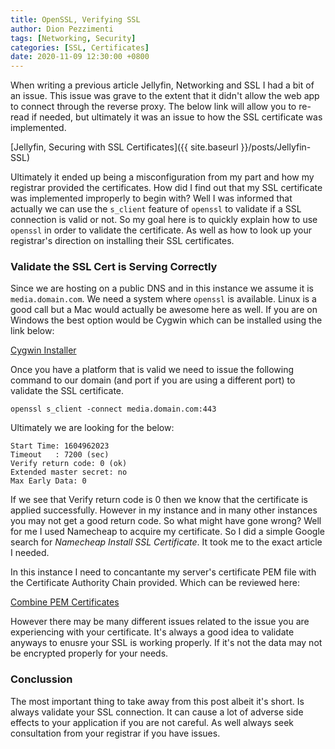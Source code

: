 ```yaml
---
title: OpenSSL, Verifying SSL
author: Dion Pezzimenti
tags: [Networking, Security]
categories: [SSL, Certificates]
date: 2020-11-09 12:30:00 +0800
---
```

When writing a previous article Jellyfin, Networking and SSL I had a bit of an issue. This issue was grave to the extent that it didn't allow the web app to connect through the reverse proxy. The below link will allow you to re-read if needed, but ultimately it was an issue to how the SSL certificate was implemented. 

[Jellyfin, Securing with SSL Certificates]({{ site.baseurl }}/posts/Jellyfin-SSL)

Ultimately it ended up being a misconfiguration from my part and how my registrar provided the certificates. How did I find out that my SSL certificate was implemented improperly to begin with? Well I was informed that actually we can use the `s_client` feature of `openssl` to validate if a SSL connection is valid or not. So my goal here is to quickly explain how to use `openssl` in order to validate the certificate. As well as how to look up your registrar's direction on installing their SSL certificates. 

### Validate the SSL Cert is Serving Correctly

Since we are hosting on a public DNS and in this instance we assume it is `media.domain.com`. We need a system where `openssl` is available. Linux is a good call but a Mac would actually be awesome here as well. If you are on Windows the best option would be Cygwin which can be installed using the link below: 

[Cygwin Installer](https://www.cygwin.com/install.html)

Once you have a platform that is valid we need to issue the following command to our domain (and port if you are using a different port) to validate the SSL certificate.

`openssl s_client -connect media.domain.com:443`

Ultimately we are looking for the below: 

```
Start Time: 1604962023
Timeout   : 7200 (sec)
Verify return code: 0 (ok)
Extended master secret: no
Max Early Data: 0
```

If we see that Verify return code is 0 then we know that the certificate is applied successfully. However in my instance and in many other instances you may not get a good return code. So what might have gone wrong? Well for me I used Namecheap to acquire my certificate. So I did a simple Google search for *Namecheap Install SSL Certificate*. It took me to the exact article I needed. 

In this instance I need to concantante my server's certificate PEM file with the Certificate Authority Chain provided. Which can be reviewed here: 

[Combine PEM Certificates](https://support.vidyocloud.com/hc/en-us/articles/115000460374-Combining-root-and-intermediate-certificates)

However there may be many different issues related to the issue you are experiencing with your certificate. It's always a good idea to validate anyways to enusre your SSL is working properly. If it's not the data may not be encrypted properly for your needs. 

### Conclussion 

The most important thing to take away from this post albeit it's short. Is always validate your SSL connection. It can cause a lot of adverse side effects to your application if you are not careful. As well always seek consultation from your registrar if you have issues. 